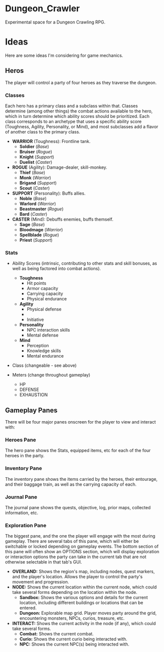 # Dungeon_Crawler
 Experimental space for a Dungeon Crawling RPG.

# Ideas
Here are some ideas I'm considering for game mechanics.

## Heros
The player will control a party of four heroes as they traverse the dungeon.

### Classes
Each hero has a primary class and a subclass within that. Classes determine (among other things) the combat actions available to the hero, which in turn determine which ability scores should be prioritized. Each class corresponds to an archetype that uses a specific ability score (Toughness, Agility, Personality, or Mind), and most subclasses add a flavor of another class to the primary class.
- **WARRIOR** (Toughness): Frontline tank.
    - **Soldier** (_Base_)
    - **Bruiser** (_Rogue_)
    - **Knight** (_Support_)
    - **Duelist** (_Caster_)
- **ROGUE** (Agility): Damage-dealer, skill-monkey. 
    - **Thief** (_Base_) 
    - **Monk** (_Warrior_)
    - **Brigand** (_Support_)
    - **Scout** (_Caster_)
- **SUPPORT** (Personality): Buffs allies.
    - **Noble** (_Base_)
    - **Warlord** (_Warrior_)
    - **Beastmaster** (_Rogue_)
    - **Bard** (_Caster_)
- **CASTER** (Mind): Debuffs enemies, buffs themself.
    - **Sage** (_Base_) 
    - **Bloodmage** (_Warrior_)
    - **Spellblade** (_Rogue_)
    - **Priest** (_Support_)

### Stats
- Ability Scores (intrinsic, contributing to other stats and skill bonuses, as well as being factored into combat actions).
    - **Toughness**
        - Hit points
        - Armor capacity
        - Carrying capacity
        - Physical endurance
    - **Agility**
        - Physical defense
        - 
        - Initiative
    - **Personality**
        - NPC interaction skills
        - Mental defense
    - **Mind**
        - Perception
        - Knowledge skills
        - Mental endurance

- Class (changeable - see above)
- Meters (change throughout gameplay)
    - HP
    - DEFENSE
    - EXHAUSTION

## Gameplay Panes
There will be four major panes onscreen for the player to view and interact with:

### Heroes Pane
The hero pane shows the Stats, equipped items, etc for each of the four heroes in the party.

### Inventory Pane
The inventory pane shows the items carried by the heroes, their entourage, and their baggage train, as well as the carrying capacity of each.

### Journal Pane
The journal pane shows the quests, objective, log, prior maps, collected information, etc.

### Exploration Pane
The biggest pane, and the one the player will engage with the most during gameplay. There are several tabs of this pane, which will either be switchable or locked depending on gameplay events. The bottom section of this pane will often show an OPTIONS section, which will display exploration or interaction options the party can take in the current tab that are not otherwise selectable in that tab's GUI.
- **OVERLAND:** Shows the region's map, including nodes, quest markers, and the player's location. Allows the player to control the party's movement and progression.
- **NODE:** Shows the current location within the current node, which could take several forms depending on the location within the node.
    - **Sandbox:** Shows the various options and details for the current location, including different buildings or locations that can be entered.
    - **Dungeon:** Explorable map grid. Player moves party around the grid, encountering monsters, NPCs, curios, treasure, etc.
- **INTERACT:** Shows the current activity in the node (if any), which could take several forms.
    - **Combat:** Shows the current combat.
    - **Curio:** Shows the current curio being interacted with.
    - **NPC:** Shows the current NPC(s) being interacted with.